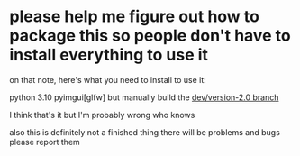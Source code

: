 # please help me figure out how to package this so people don't have to install everything to use it

on that note, here's what you need to install to use it:

python 3.10
pyimgui\[glfw\] but manually build the [dev/version-2.0 branch](https://github.com/pyimgui/pyimgui/tree/dev/version-2.0)

I think that's it but I'm probably wrong who knows

also this is definitely not a finished thing there will be problems and bugs please report them